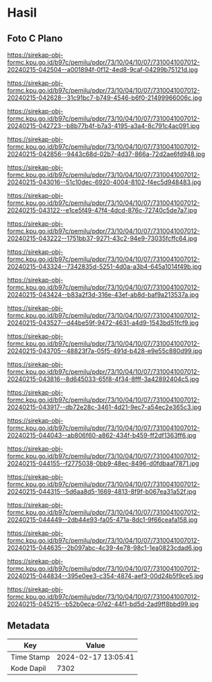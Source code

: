 # Hasil

## Foto C Plano

https://sirekap-obj-formc.kpu.go.id/b97c/pemilu/pdpr/73/10/04/10/07/7310041007012-20240215-042504--a001894f-0f12-4ed8-9caf-04299b75121d.jpg

https://sirekap-obj-formc.kpu.go.id/b97c/pemilu/pdpr/73/10/04/10/07/7310041007012-20240215-042628--31c91bc7-b749-4546-b6f0-21499966006c.jpg

https://sirekap-obj-formc.kpu.go.id/b97c/pemilu/pdpr/73/10/04/10/07/7310041007012-20240215-042723--b8b77b4f-b7a3-4195-a3a4-8c791c4ac091.jpg

https://sirekap-obj-formc.kpu.go.id/b97c/pemilu/pdpr/73/10/04/10/07/7310041007012-20240215-042856--9443c68d-02b7-4d37-866a-72d2ae6fd948.jpg

https://sirekap-obj-formc.kpu.go.id/b97c/pemilu/pdpr/73/10/04/10/07/7310041007012-20240215-043016--51c10dec-6920-4004-8102-f4ec5d948483.jpg

https://sirekap-obj-formc.kpu.go.id/b97c/pemilu/pdpr/73/10/04/10/07/7310041007012-20240215-043122--e1ce5f49-47f4-4dcd-876c-72740c5de7a7.jpg

https://sirekap-obj-formc.kpu.go.id/b97c/pemilu/pdpr/73/10/04/10/07/7310041007012-20240215-043222--1751bb37-9271-43c2-94e9-73035fcffc64.jpg

https://sirekap-obj-formc.kpu.go.id/b97c/pemilu/pdpr/73/10/04/10/07/7310041007012-20240215-043324--7342835d-5251-4d0a-a3b4-645a1014f49b.jpg

https://sirekap-obj-formc.kpu.go.id/b97c/pemilu/pdpr/73/10/04/10/07/7310041007012-20240215-043424--b83a2f3d-316e-43ef-ab8d-baf9a213537a.jpg

https://sirekap-obj-formc.kpu.go.id/b97c/pemilu/pdpr/73/10/04/10/07/7310041007012-20240215-043527--d44be59f-9472-4631-a4d9-1543bd51fcf9.jpg

https://sirekap-obj-formc.kpu.go.id/b97c/pemilu/pdpr/73/10/04/10/07/7310041007012-20240215-043705--48823f7a-05f5-491d-b428-e9e55c880d99.jpg

https://sirekap-obj-formc.kpu.go.id/b97c/pemilu/pdpr/73/10/04/10/07/7310041007012-20240215-043816--8d645033-65f8-4f34-8fff-3a42892404c5.jpg

https://sirekap-obj-formc.kpu.go.id/b97c/pemilu/pdpr/73/10/04/10/07/7310041007012-20240215-043917--db72e28c-3461-4d21-9ec7-a54ec2e365c3.jpg

https://sirekap-obj-formc.kpu.go.id/b97c/pemilu/pdpr/73/10/04/10/07/7310041007012-20240215-044043--ab806f60-a862-434f-b459-ff2df1363ff6.jpg

https://sirekap-obj-formc.kpu.go.id/b97c/pemilu/pdpr/73/10/04/10/07/7310041007012-20240215-044155--f2775038-0bb9-48ec-8496-d0fdbaaf7871.jpg

https://sirekap-obj-formc.kpu.go.id/b97c/pemilu/pdpr/73/10/04/10/07/7310041007012-20240215-044315--5d6aa8d5-1669-4813-8f9f-b067ea31a52f.jpg

https://sirekap-obj-formc.kpu.go.id/b97c/pemilu/pdpr/73/10/04/10/07/7310041007012-20240215-044449--2db44e93-fa05-471a-8dc1-9f66ceafa158.jpg

https://sirekap-obj-formc.kpu.go.id/b97c/pemilu/pdpr/73/10/04/10/07/7310041007012-20240215-044635--2b097abc-4c39-4e78-98c1-1ea0823cdad6.jpg

https://sirekap-obj-formc.kpu.go.id/b97c/pemilu/pdpr/73/10/04/10/07/7310041007012-20240215-044834--395e0ee3-c354-4874-aef3-00d24b5f9ce5.jpg

https://sirekap-obj-formc.kpu.go.id/b97c/pemilu/pdpr/73/10/04/10/07/7310041007012-20240215-045215--b52b0eca-07d2-44f1-bd5d-2ad9ff8bbd99.jpg


## Metadata

| Key        | Value               |
| ---------- | ------------------- |
| Time Stamp | 2024-02-17 13:05:41 |
| Kode Dapil | 7302                |




